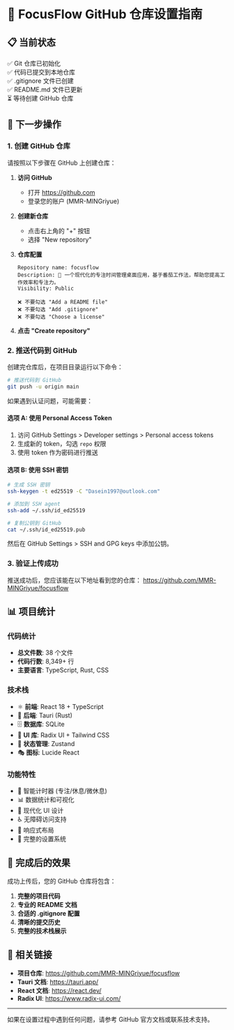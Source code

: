 # 🚀 FocusFlow GitHub 仓库设置指南

## 📋 当前状态
✅ Git 仓库已初始化  
✅ 代码已提交到本地仓库  
✅ .gitignore 文件已创建  
✅ README.md 文件已更新  
⏳ 等待创建 GitHub 仓库  

## 🎯 下一步操作

### 1. 创建 GitHub 仓库

请按照以下步骤在 GitHub 上创建仓库：

1. **访问 GitHub**
   - 打开 https://github.com
   - 登录您的账户 (MMR-MINGriyue)

2. **创建新仓库**
   - 点击右上角的 "+" 按钮
   - 选择 "New repository"

3. **仓库配置**
   ```
   Repository name: focusflow
   Description: 🎯 一个现代化的专注时间管理桌面应用，基于番茄工作法，帮助您提高工作效率和专注力。
   Visibility: Public
   
   ❌ 不要勾选 "Add a README file"
   ❌ 不要勾选 "Add .gitignore"  
   ❌ 不要勾选 "Choose a license"
   ```

4. **点击 "Create repository"**

### 2. 推送代码到 GitHub

创建完仓库后，在项目目录运行以下命令：

```bash
# 推送代码到 GitHub
git push -u origin main
```

如果遇到认证问题，可能需要：

#### 选项 A: 使用 Personal Access Token
1. 访问 GitHub Settings > Developer settings > Personal access tokens
2. 生成新的 token，勾选 `repo` 权限
3. 使用 token 作为密码进行推送

#### 选项 B: 使用 SSH 密钥
```bash
# 生成 SSH 密钥
ssh-keygen -t ed25519 -C "Dasein1997@outlook.com"

# 添加到 SSH agent
ssh-add ~/.ssh/id_ed25519

# 复制公钥到 GitHub
cat ~/.ssh/id_ed25519.pub
```

然后在 GitHub Settings > SSH and GPG keys 中添加公钥。

### 3. 验证上传成功

推送成功后，您应该能在以下地址看到您的仓库：
https://github.com/MMR-MINGriyue/focusflow

## 📊 项目统计

### 代码统计
- **总文件数**: 38 个文件
- **代码行数**: 8,349+ 行
- **主要语言**: TypeScript, Rust, CSS

### 技术栈
- ⚛️ **前端**: React 18 + TypeScript
- 🦀 **后端**: Tauri (Rust)
- 🗄️ **数据库**: SQLite
- 🎨 **UI 库**: Radix UI + Tailwind CSS
- 🏪 **状态管理**: Zustand
- 🎭 **图标**: Lucide React

### 功能特性
- 🎯 智能计时器 (专注/休息/微休息)
- 📊 数据统计和可视化
- 🎨 现代化 UI 设计
- ♿ 无障碍访问支持
- 📱 响应式布局
- 🔧 完整的设置系统

## 🎉 完成后的效果

成功上传后，您的 GitHub 仓库将包含：

1. **完整的项目代码**
2. **专业的 README 文档**
3. **合适的 .gitignore 配置**
4. **清晰的提交历史**
5. **完整的技术栈展示**

## 🔗 相关链接

- **项目仓库**: https://github.com/MMR-MINGriyue/focusflow
- **Tauri 文档**: https://tauri.app/
- **React 文档**: https://react.dev/
- **Radix UI**: https://www.radix-ui.com/

---

如果在设置过程中遇到任何问题，请参考 GitHub 官方文档或联系技术支持。
